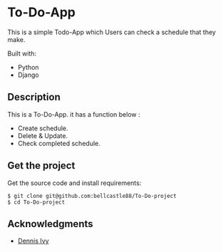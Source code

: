 # To-Do-App

This is a simple Todo-App which Users can check a schedule that they make.

Built with:

- Python 
- Django 
  

## Description

This is a To-Do-App. it has a function below : 

- Create schedule. 
- Delete & Update. 
- Check completed schedule.  

## Get the project

Get the source code and install requirements:

```
$ git clone git@github.com:bellcastle88/To-Do-project
$ cd To-Do-project
```

## Acknowledgments

* [Dennis Ivy]( https://www.youtube.com/watch?v=4RWFvXDUmjo&t=1304s )



